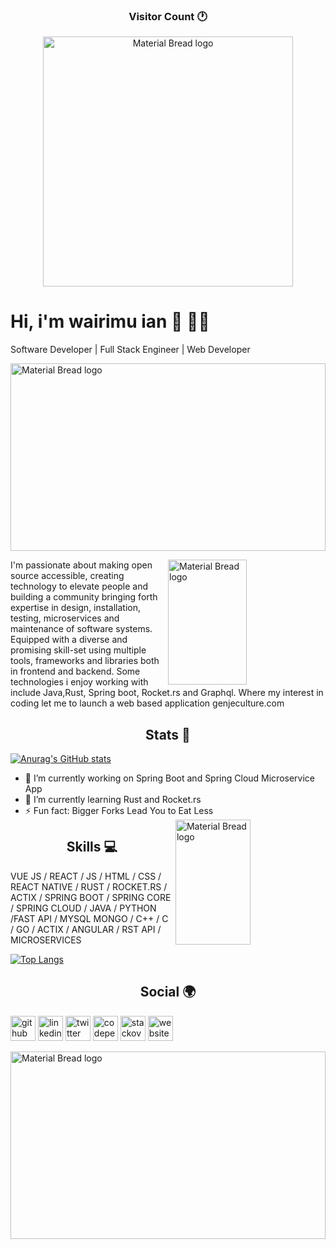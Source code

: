 <h3 align="center">Visitor Count 🕐 </h3>

<p align="center">
  <img width="400px" src="https://profile-counter.glitch.me/wairimu-ian/count.svg" alt="Material Bread logo">
</p>

# Hi, i'm wairimu ian 👋 👨‍💻 
Software Developer | Full Stack Engineer | Web Developer
 
  <img width="100%" height="300px" src="https://github.com/wairimu-ian/wairimu-ian/blob/main/undraw_programming_re_kg9v.svg" alt="Material Bread logo">
 
<!-- ![Software Developer | Full Stack Engineer | Web Developer](https://github.com/wairimu-ian/wairimu-ian/blob/main/github-image.jpg) -->
<div>
   <img align="right" width="50%" height="200px" src="https://github.com/wairimu-ian/wairimu-ian/blob/main/undraw_mobile_development_re_wwsn.svg" alt="Material Bread logo">
 <p align="left">
I'm passionate about making open source accessible, creating technology to elevate people and building a community bringing forth expertise in design, installation, testing, microservices and maintenance of software systems. Equipped with a diverse and promising skill-set using multiple tools, frameworks and libraries both in frontend and backend. Some technologies i enjoy working with include Java,Rust, Spring boot, Rocket.rs and Graphql. Where my interest in coding let me to launch a web based application genjeculture.com
 </p>
</div>
<div>
<h2 align="center">Stats 📅</h2>

  [![Anurag's GitHub stats](https://github-readme-stats.vercel.app/api?username=wairimu-ian&theme=chartreuse-dark&show_icons=true)](https://github.com/anuraghazra/github-readme-stats)
  
  </div>
  
  <div>
  <ul align="letf">
    <li>🔭 I’m currently working on Spring Boot and Spring Cloud Microservice App </li>
    <li>🌱 I’m currently learning Rust and Rocket.rs</li>
    <li>⚡ Fun fact: Bigger Forks Lead You to Eat Less</li>
    <img align="right" width="50%" height="200px" src="https://github.com/wairimu-ian/wairimu-ian/blob/main/undraw_code_thinking_re_gka2.svg" alt="Material Bread logo">
  </ul>
  
 </div>
  
   <h2 align="center">Skills 💻</h2>
   <p align="left">VUE JS / REACT / JS / HTML / CSS / REACT NATIVE / RUST / ROCKET.RS / ACTIX / SPRING BOOT / SPRING CORE / SPRING CLOUD / JAVA / PYTHON /FAST API / MYSQL MONGO / C++ / C / GO / ACTIX / ANGULAR / RST API / MICROSERVICES</p>
   
   [![Top Langs](https://github-readme-stats.vercel.app/api/top-langs/?username=wairimu-ian&langs_count=8&theme=chartreuse-dark)](https://github.com/anuraghazra/github-readme-stats)
   
   <h2 align="center">Social 🌍</h2>

[<img src='https://cdn.jsdelivr.net/npm/simple-icons@3.0.1/icons/github.svg' alt='github' height='40'>](https://github.com/https://github.com/wairimu-ian)  [<img src='https://cdn.jsdelivr.net/npm/simple-icons@3.0.1/icons/linkedin.svg' alt='linkedin' height='40'>](https://www.linkedin.com/in/https://www.linkedin.com/in/wairimu-ian-mweri//)  [<img src='https://cdn.jsdelivr.net/npm/simple-icons@3.0.1/icons/twitter.svg' alt='twitter' height='40'>](https://twitter.com/@wairimuianmoon)  [<img src='https://cdn.jsdelivr.net/npm/simple-icons@3.0.1/icons/codepen.svg' alt='codepen' height='40'>](https://codepen.io/https://codepen.io/wairimu-ian)  [<img src='https://cdn.jsdelivr.net/npm/simple-icons@3.0.1/icons/stackoverflow.svg' alt='stackoverflow' height='40'>](https://stackoverflow.com/users/https://stackoverflow.com/users/18411380/wairimu-ian?tab=profile)  [<img src='https://cdn.jsdelivr.net/npm/simple-icons@3.0.1/icons/icloud.svg' alt='website' height='40'>](genjeculture.com)  

  <img width="100%" height="300px" src="https://github.com/wairimu-ian/wairimu-ian/blob/main/undraw_open_source_-1-qxw.svg" alt="Material Bread logo">
